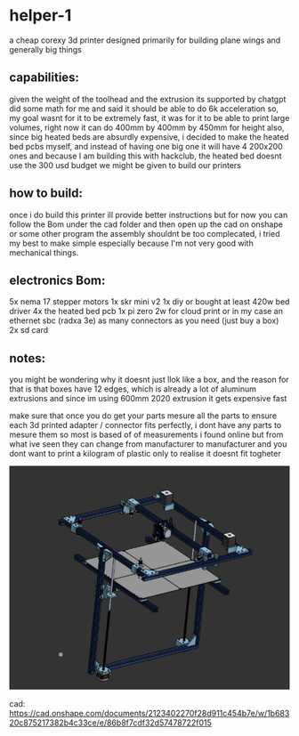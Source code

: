 # helper-1
a cheap corexy 3d printer designed primarily for building plane wings and generally big things

## capabilities:
given the weight of the toolhead and the extrusion its supported by chatgpt did some math for me and said it should be able to do 6k acceleration so, my goal wasnt for it to be extremely fast, it was for it to be able to print large volumes, right now it can do 400mm by 400mm by 450mm for height
also, since big heated beds are absurdly expensive, i decided to make the heated bed pcbs myself,
and instead of having one big one it will have 4 200x200 ones and because I am building this with hackclub, the heated bed doesnt use the 300 usd budget we might be given to build our printers


## how to build:
once i do build this printer ill provide better instructions but for now
you can follow the Bom under the cad folder and then open up the cad on onshape or some other program
the assembly shouldnt be too complecated, i tried my best to make simple especially because I'm not very good with mechanical things.

## electronics Bom:
5x nema 17 stepper motors
1x skr mini v2
1x diy or bought at least 420w bed driver
4x the heated bed pcb 
1x pi zero 2w for cloud print or in my case an ethernet sbc (radxa 3e)
as many connectors as you need (just buy a box)
2x sd card

## notes:
you might be wondering why it doesnt just llok like a box, and the reason for that is that boxes have 12 edges, which is already a lot of aluminum extrusions and since im using 600mm 2020 extrusion it gets expensive fast


make sure that once you do get your parts mesure all the parts to ensure each 3d printed adapter / connector fits perfectly, i dont have any parts to mesure them so most is based of of measurements i found online but from what ive seen they can change from manufacturer to manufacturer and you dont want to print a kilogram of plastic only to realise it doesnt fit togheter


![img](image.png)

cad:
https://cad.onshape.com/documents/2123402270f28d911c454b7e/w/1b68320c875217382b4c33ce/e/86b8f7cdf32d57478722f015